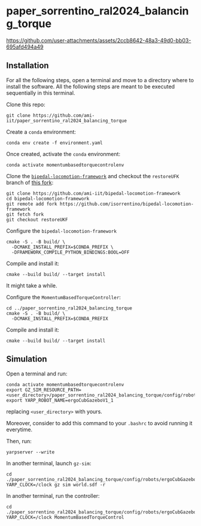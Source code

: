 # paper_sorrentino_ral2024_balancing_torque

<p align="center">
  
https://github.com/user-attachments/assets/2ccb8642-48a3-49d0-bb03-695afd494a49

</p>

## Installation

For all the following steps, open a terminal and move to a directory where to install the software.
All the following steps are meant to be executed sequentially in this terminal.


Clone this repo:

```
git clone https://github.com/ami-iit/paper_sorrentino_ral2024_balancing_torque
```

Create a `conda` environment:

```
conda env create -f environment.yaml
```

Once created, activate the `conda` environment:

```
conda activate momentumbasedtorquecontrolenv
```

Clone the [`bipedal-locomotion-framework`](https://github.com/ami-iit/bipedal-locomotion-framework) and checkout the `restoreUFK` branch of [this fork](https://github.com/isorrentino/bipedal-locomotion-framework):

```
git clone https://github.com/ami-iit/bipedal-locomotion-framework
cd bipedal-locomotion-framework
git remote add fork https://github.com/isorrentino/bipedal-locomotion-framework
git fetch fork
git checkout restoreUKF
```

Configure the `bipedal-locomotion-framework`

```
cmake -S . -B build/ \
  -DCMAKE_INSTALL_PREFIX=$CONDA_PREFIX \
  -DFRAMEWORK_COMPILE_PYTHON_BINDINGS:BOOL=OFF
```

Compile and install it:

```
cmake --build build/ --target install
```

It might take a while.

Configure the `MomentumBasedTorqueController`:

```
cd ../paper_sorrentino_ral2024_balancing_torque
cmake -S . -B build/ \
  -DCMAKE_INSTALL_PREFIX=$CONDA_PREFIX 
```

Compile and install it:

```
cmake --build build/ --target install
```

## Simulation

Open a terminal and run:

```
conda activate momentumbasedtorquecontrolenv 
export GZ_SIM_RESOURCE_PATH=<user_directory>/paper_sorrentino_ral2024_balancing_torque/config/robots/ergoCubGazeboV1_1/:$GZ_SIM_RESOURCE_PATH
export YARP_ROBOT_NAME=ergoCubGazeboV1_1
```

replacing `<user_directory>` with yours.

Moreover, consider to add this command to your `.bashrc` to avoid running it everytime.

Then, run:

```
yarpserver --write
```

In another terminal, launch `gz-sim`:

```
cd ./paper_sorrentino_ral2024_balancing_torque/config/robots/ergoCubGazeboV1_1/world
YARP_CLOCK=/clock gz sim world.sdf -r
```

In another terminal, run the controller:

```
cd ./paper_sorrentino_ral2024_balancing_torque/config/robots/ergoCubGazeboV1_1
YARP_CLOCK=/clock MomentumBasedTorqueControl
```
